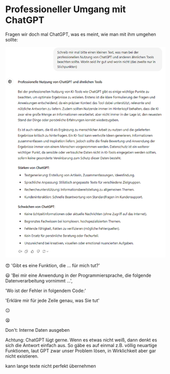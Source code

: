 # Professioneller Umgang mit ChatGPT

Fragen wir doch mal ChatGPT, was es meint, wie man mit ihm umgehen sollte:

![img.png](img.png)

😍 'Gibt es eine Funktion, die ... für mich tut?'

😃 'Bei mir eine Anwendung in der Programmiersprache, die folgende Datenverarbeitung vornimmt ...',

'Wo ist der Fehler in folgendem Code:'

'Erkläre mir für jede Zeile genau, was Sie tut'

😐 

😫

Don't: Interne Daten ausgeben

Achtung: ChatGPT lügt gerne. Wenn es etwas nicht weiß, dann denkt es sich die Antwort einfach aus. So gäbe es auf
einmal z.B. völlig neuartige Funktionen, laut GPT zwar unser Problem lösen, in Wirklichkeit aber gar nicht existieren.


kann lange texte nicht perfekt übernehmen

